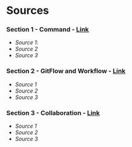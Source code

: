 # Sources

### Section 1 - Command - [Link]()
- *Source 1*: []()
- *Source 2*
- *Source 3*

### Section 2 - GitFlow and Workflow - [Link]()
- *Source 1*
- *Source 2*
- *Source 3*

### Section 3 - Collaboration - [Link]()
- *Source 1*
- *Source 2*
- *Source 3*

